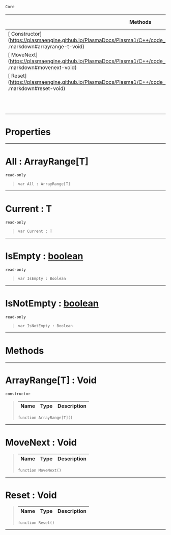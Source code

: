  `Core`

|Methods|Properties|Base Classes|Derived Classes|
|---|---|---|---|
|[ Constructor](https://plasmaengine.github.io/PlasmaDocs/Plasma1/C++/code_reference/lightning_base_types/arrayrange_t .markdown#arrayrange-t-void)|[ All](https://plasmaengine.github.io/PlasmaDocs/Plasma1/C++/code_reference/lightning_base_types/arrayrange_t .markdown#all-plasma-engine-document)| | |
|[ MoveNext](https://plasmaengine.github.io/PlasmaDocs/Plasma1/C++/code_reference/lightning_base_types/arrayrange_t .markdown#movenext-void)|[ Current](https://plasmaengine.github.io/PlasmaDocs/Plasma1/C++/code_reference/lightning_base_types/arrayrange_t .markdown#current-t)| | |
|[ Reset](https://plasmaengine.github.io/PlasmaDocs/Plasma1/C++/code_reference/lightning_base_types/arrayrange_t .markdown#reset-void)|[ IsEmpty](https://plasmaengine.github.io/PlasmaDocs/Plasma1/C++/code_reference/lightning_base_types/arrayrange_t .markdown#isempty-plasma-engine-docu)| | |
| |[ IsNotEmpty](https://plasmaengine.github.io/PlasmaDocs/Plasma1/C++/code_reference/lightning_base_types/arrayrange_t .markdown#isnotempty-plasma-engine-d)| | |


 #  Properties


---  
 #  All : ArrayRange[T]

 `read-only`

> 
> ``` lang=cpp, name=Lightning
> var All : ArrayRange[T]


---  
 #  Current : T

 `read-only`

> 
> ``` lang=cpp, name=Lightning
> var Current : T


---  
 #  IsEmpty : [boolean](https://plasmaengine.github.io/PlasmaDocs/Plasma1/C++/code_reference/lightning_base_types/boolean.markdown)

 `read-only`

> 
> ``` lang=cpp, name=Lightning
> var IsEmpty : Boolean


---  
 #  IsNotEmpty : [boolean](https://plasmaengine.github.io/PlasmaDocs/Plasma1/C++/code_reference/lightning_base_types/boolean.markdown)

 `read-only`

> 
> ``` lang=cpp, name=Lightning
> var IsNotEmpty : Boolean


---  
 #  Methods


---  
 #  ArrayRange[T] : Void

 `constructor`

> 
> |Name|Type|Description|
> |---|---|---|
> ``` lang=cpp, name=Lightning
> function ArrayRange[T]()
> ``` 


---  
 #  MoveNext : Void

> 
> |Name|Type|Description|
> |---|---|---|
> ``` lang=cpp, name=Lightning
> function MoveNext()
> ``` 


---  
 #  Reset : Void

> 
> |Name|Type|Description|
> |---|---|---|
> ``` lang=cpp, name=Lightning
> function Reset()
> ``` 


---  
 

 